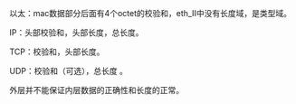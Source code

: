 以太：mac数据部分后面有4个octet的校验和，eth_II中没有长度域，是类型域。

IP：头部校验和，头部长度，总长度。

TCP：校验和，头部长度。

UDP：校验和（可选），总长度 。

外层并不能保证内层数据的正确性和长度的正常。
